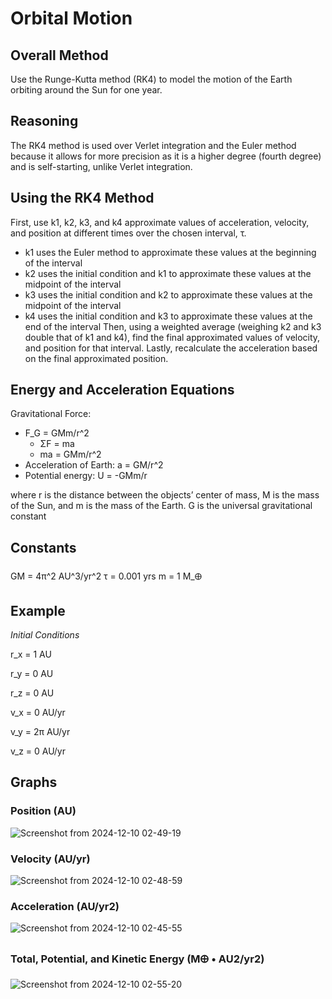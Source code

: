 # Orbital Motion

## Overall Method
Use the Runge-Kutta method (RK4) to model the motion of the Earth orbiting around the Sun for one year.

## Reasoning
The RK4 method is used over Verlet integration and the Euler method because it allows for more precision as it is a higher degree (fourth degree) and is self-starting, unlike Verlet integration.

## Using the RK4 Method
First, use k1, k2, k3, and k4 approximate values of acceleration, velocity, and position at different times over the chosen interval, τ.
- k1 uses the Euler method to approximate these values at the beginning of the interval
- k2 uses the initial condition and k1 to approximate these values at the midpoint of the interval
- k3 uses the initial condition and k2 to approximate these values at the midpoint of the interval
- k4 uses the initial condition and k3 to approximate these values at the end of the interval
Then, using a weighted average (weighing k2 and k3 double that of k1 and k4), find the final approximated values of velocity, and position for that interval. Lastly, recalculate the acceleration based on the final approximated position.

## Energy and Acceleration Equations

Gravitational Force: 

- F_G = GMm/r^2
    - ΣF = ma
    - ma = GMm/r^2
- Acceleration of Earth: a = GM/r^2
- Potential energy: U = -GMm/r

where r is the distance between the objects’ center of mass, M is the mass of the Sun, and m is the mass of the Earth. G is the universal gravitational constant

## Constants
GM = 4π^2 AU^3/yr^2
τ = 0.001 yrs
m = 1 M_🜨

## Example
_Initial Conditions_

r_x = 1 AU

r_y = 0 AU

r_z = 0 AU

v_x = 0 AU/yr

v_y = 2π AU/yr

v_z = 0 AU/yr

## Graphs

### Position (AU)
![Screenshot from 2024-12-10 02-49-19](https://github.com/user-attachments/assets/b8cbc173-f0aa-45d4-a153-6632c9fd695d)

### Velocity (AU/yr)
![Screenshot from 2024-12-10 02-48-59](https://github.com/user-attachments/assets/53cc7551-0ee5-4066-8adc-367e5f560555)

### Acceleration (AU/yr2)
![Screenshot from 2024-12-10 02-45-55](https://github.com/user-attachments/assets/a55fbca6-5aee-4a3a-b62b-a2766d73bce8)

### Total, Potential, and Kinetic Energy (M🜨 • AU2/yr2)
![Screenshot from 2024-12-10 02-55-20](https://github.com/user-attachments/assets/796760f2-d95c-43c1-8b53-1ba5d88a57db)



